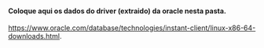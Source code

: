 #### Coloque aqui os dados do driver (extraido) da oracle nesta pasta.
https://www.oracle.com/database/technologies/instant-client/linux-x86-64-downloads.html.

